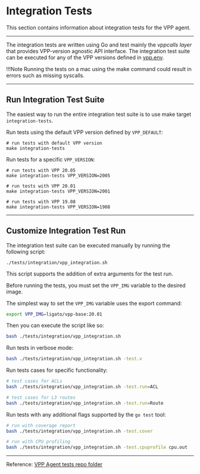 # Integration Tests

This section contains information about integration tests for the VPP agent.

---

The integration tests are written using Go and test mainly the _vppcalls layer_ that provides 
VPP-version agnostic API interface. The integration test suite can be executed for any of the 
VPP versions defined in [vpp.env](https://github.com/ligato/vpp-agent/blob/master/vpp.env).

!!!Note
    Running the tests on a mac using the make command could result in errors such as missing syscalls.

---

## Run Integration Test Suite

The easiest way to run the entire integration test suite is to use make target `integration-tests`.

Run tests using the default VPP version defined by `VPP_DEFAULT`:

```
# run tests with default VPP version 
make integration-tests
```

Run tests for a specific `VPP_VERSION`:

```
# run tests with VPP 20.05
make integration-tests VPP_VERSION=2005

# run tests with VPP 20.01
make integration-tests VPP_VERSION=2001

# run tests with VPP 19.08
make integration-tests VPP_VERSION=1908
```

---

## Customize Integration Test Run

The integration test suite can be executed manually by running the following script:
 
```
./tests/integration/vpp_integration.sh
```
This script supports the addition of extra arguments for the test run.

Before running the tests, you must set the `VPP_IMG` variable to the desired image. 

The simplest way to set the `VPP_IMG` variable uses the export command:

```sh
export VPP_IMG=ligato/vpp-base:20.01
```

Then you can execute the script like so:

```sh
bash ./tests/integration/vpp_integration.sh
```

Run tests in verbose mode:

```sh
bash ./tests/integration/vpp_integration.sh -test.v 
```

Run tests cases for specific functionality:

```sh
# test cases for ACLs
bash ./tests/integration/vpp_integration.sh -test.run=ACL

# test cases for L3 routes
bash ./tests/integration/vpp_integration.sh -test.run=Route
```

Run tests with any additional flags supported by the `go test` tool:

```sh
# run with coverage report
bash ./tests/integration/vpp_integration.sh -test.cover

# run with CPU profiling
bash ./tests/integration/vpp_integration.sh -test.cpuprofile cpu.out
```

---

Reference: [VPP Agent tests repo folder](https://github.com/ligato/vpp-agent/tree/master/tests)